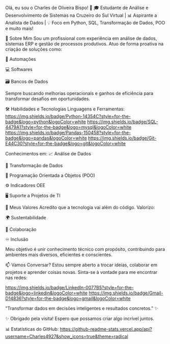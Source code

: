 Olá, eu sou o Charles de Oliveira Bispo! 👋
🎓 Estudante de Análise e Desenvolvimento de Sistemas na Cruzeiro do Sul Virtual |
📊 Aspirante a Analista de Dados |
💡 Foco em Python, SQL, Transformação de Dados, POO e muito mais!

🚀 Sobre Mim
Sou um profissional com experiência em análise de dados, sistemas ERP e gestão de processos produtivos. Atuo de forma proativa na criação de soluções como:

🤖 Automações

💻 Softwares

🗃️ Bancos de Dados

Sempre buscando melhorias operacionais e ganhos de eficiência para transformar desafios em oportunidades.

🛠️ Habilidades e Tecnologias
Linguagens e Ferramentas:
https://img.shields.io/badge/Python-14354C?style=for-the-badge&logo=python&logoColor=white
https://img.shields.io/badge/SQL-4479A1?style=for-the-badge&logo=mysql&logoColor=white
https://img.shields.io/badge/Pandas-150458?style=for-the-badge&logo=pandas&logoColor=white
https://img.shields.io/badge/Git-E44C30?style=for-the-badge&logo=git&logoColor=white

Conhecimentos em:
📈 Análise de Dados

🔧 Transformação de Dados

🧩 Programação Orientada a Objetos (POO)

⚙️ Indicadores OEE

🖥️ Suporte a Projetos de TI

🌟 Meus Valores
Acredito que a tecnologia vai além do código. Valorizo:

🌍 Sustentabilidade

🤝 Colaboração

♾️ Inclusão

Meu objetivo é unir conhecimento técnico com propósito, contribuindo para ambientes mais diversos, eficientes e conscientes.

📫 Vamos Conversar?
Estou sempre aberto a trocar ideias, colaborar em projetos e aprender coisas novas. Sinta-se à vontade para me encontrar nas redes:

https://img.shields.io/badge/LinkedIn-0077B5?style=for-the-badge&logo=linkedin&logoColor=white
https://img.shields.io/badge/Gmail-D14836?style=for-the-badge&logo=gmail&logoColor=white

"Transformar dados em decisões inteligentes e resultados concretos." ✨

✨ Obrigado pela visita! Espero que possamos criar algo incrível juntos.

📊 Estatísticas do GitHub:
https://github-readme-stats.vercel.app/api?username=Charles4927&show_icons=true&theme=radical

